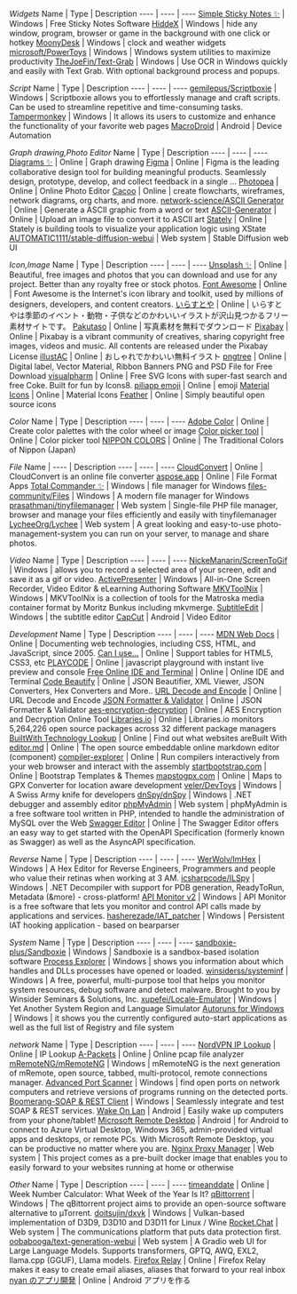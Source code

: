 *Widgets*
Name | Type | Description
---- | ---- | ----
[Simple Sticky Notes :sparkles:](https://www.simplestickynotes.com/) | Windows | Free Sticky Notes Software
[HiddeX](http://dejavu.narod.ru/hiddex.html) | Windows | hide any window, program, browser or game in the background with one click or hotkey
[MoonyDesk](https://tottsunta.blogspot.com/search/label/MoonyDesk) | Windows | clock and weather widgets
[microsoft/PowerToys](https://github.com/microsoft/PowerToys) | Windows | Windows system utilities to maximize productivity
[TheJoeFin/Text-Grab](https://github.com/TheJoeFin/Text-Grab) | Windows | Use OCR in Windows quickly and easily with Text Grab. With optional background process and popups.

*Script*
Name | Type | Description
---- | ---- | ----
[gemilepus/Scriptboxie](https://github.com/gemilepus/Scriptboxie) | Windows | Scriptboxie allows you to effortlessly manage and craft scripts. Can be used to streamline repetitive and time-consuming tasks.
[Tampermonkey](https://www.tampermonkey.net/)  | Windows | It allows its users to customize and enhance the functionality of your favorite web pages
[MacroDroid](https://play.google.com/store/apps/details?id=com.arlosoft.macrodroid&hl=zh_TW&gl=US) | Android | Device Automation

*Graph drawing,Photo Editor*
Name | Type | Description
---- | ---- | ----
[Diagrams :sparkles:](https://app.diagrams.net/) | Online | Graph drawing 
[Figma](https://www.figma.com/) | Online | Figma is the leading collaborative design tool for building meaningful products. Seamlessly design, prototype, develop, and collect feedback in a single ...
[Photopea](https://www.photopea.com/) | Online | Online Photo Editor
[Cacoo](https://cacoo.com/) | Online | create flowcharts, wireframes, network diagrams, org charts, and more.
[network-science/ASCII Generator](http://www.network-science.de/ascii/) | Online | Generate a ASCII graphic from a word or text
[ASCII-Generator](https://ascii-generator.site/) | Online | Upload an image file to convert it to ASCII art
[Stately](https://stately.ai/) | Online | Stately is building tools to visualize your application logic using XState
[AUTOMATIC1111/stable-diffusion-webui](https://github.com/AUTOMATIC1111/stable-diffusion-webui) | Web system | Stable Diffusion web UI

*Icon,Image*
Name | Type | Description
---- | ---- | ----
[Unsplash :sparkles:](https://unsplash.com/) | Online | Beautiful, free images and photos that you can download and use for any project. Better than any royalty free or stock photos.
[Font Awesome](https://fontawesome.com/v5/search?o=r&m=free) | Online | Font Awesome is the Internet's icon library and toolkit, used by millions of designers, developers, and content creators.
[いらすとや](https://www.irasutoya.com/) | Online | いらすとやは季節のイベント・動物・子供などのかわいいイラストが沢山見つかるフリー素材サイトです。
[Pakutaso](https://www.pakutaso.com/) | Online | 写真素材を無料でダウンロード
[Pixabay](https://pixabay.com/) | Online | Pixabay is a vibrant community of creatives, sharing copyright free images, videos and music. All contents are released under the Pixabay License
[illustAC](https://www.ac-illust.com/) | Online | おしゃれでかわいい無料イラスト
[pngtree](https://pngtree.com) | Online | Digital label, Vector Material, Ribbon Banners PNG and PSD File for Free Download
[visualpharm](https://www.visualpharm.com/) | Online | Free SVG Icons with super-fast search and free Coke. Built for fun by Icons8.
[piliapp emoji](https://tw.piliapp.com/emoji/list/) | Online | emoji
[Material Icons](https://fonts.google.com/icons?selected=Material+Icons) | Online | Material Icons
[Feather](https://feathericons.com/) | Online | Simply beautiful open source icons

*Color*
Name | Type | Description
---- | ---- | ----
[Adobe Color](https://color.adobe.com/) | Online | Create color palettes with the color wheel or image
[Color picker tool](https://developer.mozilla.org/zh-TW/docs/Web/CSS/CSS_Colors/Color_picker_tool) | Online | Color picker tool
[NIPPON COLORS](https://nipponcolors.com/) | Online | The Traditional Colors of Nippon (Japan)

*File*
Name | ---- | Description
---- | ---- | ----
[CloudConvert](https://cloudconvert.com/) | Online | CloudConvert is an online file converter
[aspose.app](https://www.aspose.app/) | Online | File Format Apps
[Total Commander :sparkles:](https://www.ghisler.com/) | Windows | file manager for Windows
[files-community/Files](https://github.com/files-community/Files) | Windows | A modern file manager for Windows
[prasathmani/tinyfilemanager](https://github.com/prasathmani/tinyfilemanager) | Web system | Single-file PHP file manager, browser and manage your files efficiently and easily with tinyfilemanager
[LycheeOrg/Lychee](https://github.com/LycheeOrg/Lychee) | Web system | A great looking and easy-to-use photo-management-system you can run on your server, to manage and share photos.

*Video*
Name | Type | Description
---- | ---- | ----
[NickeManarin/ScreenToGif](https://github.com/NickeManarin/ScreenToGif) | Windows | allows you to record a selected area of your screen, edit and save it as a gif or video.
[ActivePresenter](https://atomisystems.com/download/) | Windows | All-in-One Screen Recorder, Video Editor & eLearning Authoring Software
[MKVToolNix](https://mkvtoolnix.download/) | Windows | MKVToolNix is a collection of tools for the Matroska media container format by Moritz Bunkus including mkvmerge.
[SubtitleEdit](https://github.com/SubtitleEdit/subtitleedit) | Windows | the subtitle editor
[CapCut](https://play.google.com/store/apps/details?id=com.lemon.lvoverseas) | Android | Video Editor

*Development*
Name | Type | Description
---- | ---- | ----
[MDN Web Docs](https://developer.mozilla.org/en-US/) | Online | Documenting web technologies, including CSS, HTML, and JavaScript, since 2005.
[Can I use...](https://caniuse.com/) | Online | Support tables for HTML5, CSS3, etc
[PLAYCODE](https://playcode.io/) | Online | javascript playground with instant live preview and console
[Free Online IDE and Terminal](https://www.tutorialspoint.com/codingground.htm) | Online | Online IDE and Terminal
[Code Beautify](https://codebeautify.org/) | Online | JSON Beautifier, XML Viewer, JSON Converters, Hex Converters and More..
[URL Decode and Encode](https://www.urldecoder.org/) | Online | URL Decode and Encode
[JSON Formatter & Validator](https://jsonformatter.curiousconcept.com/) | Online | JSON Formatter & Validator
[aes-encryption-decryption](https://www.devglan.com/online-tools/aes-encryption-decryption) | Online | AES Encryption and Decryption Online Tool
[Libraries.io](https://libraries.io/) | Online | Libraries.io monitors 5,264,226 open source packages across 32 different package managers
[BuiltWith Technology Lookup](https://builtwith.com/) | Online | Find out what websites areBuilt With
[editor.md](https://github.com/pandao/editor.md) | Online | The open source embeddable online markdown editor (component)
[compiler-explorer](https://github.com/compiler-explorer/compiler-explorer) | Online | Run compilers interactively from your web browser and interact with the assembly
[startbootstrap.com](https://startbootstrap.com/themes) | Online | Bootstrap Templates & Themes
[mapstogpx.com](https://mapstogpx.com/mobiledev.php) | Online | Maps to GPX Converter for location aware development
[veler/DevToys](https://github.com/veler/DevToys) | Windows | A Swiss Army knife for developers
[dnSpy/dnSpy](https://github.com/dnSpy/dnSpy) | Windows | .NET debugger and assembly editor
[phpMyAdmin](https://www.phpmyadmin.net/) | Web system | phpMyAdmin is a free software tool written in PHP, intended to handle the administration of MySQL over the Web
[Swagger Editor](https://editor-next.swagger.io/) | Online | The Swagger Editor offers an easy way to get started with the OpenAPI Specification (formerly known as Swagger) as well as the AsyncAPI specification.

*Reverse*
Name | Type | Description
---- | ---- | ----
[WerWolv/ImHex](https://github.com/WerWolv/ImHex) | Windows | A Hex Editor for Reverse Engineers, Programmers and people who value their retinas when working at 3 AM.
[icsharpcode/ILSpy](https://github.com/icsharpcode/ILSpy) | Windows | .NET Decompiler with support for PDB generation, ReadyToRun, Metadata (&more) - cross-platform!
[API Monitor v2](http://www.rohitab.com/apimonitor) | Windows | API Monitor is a free software that lets you monitor and control API calls made by applications and services.
[hasherezade/IAT_patcher](https://github.com/hasherezade/IAT_patcher) | Windows | Persistent IAT hooking application - based on bearparser

*System*
Name | Type | Description
---- | ---- | ----
[sandboxie-plus/Sandboxie](https://github.com/sandboxie-plus/Sandboxie) | Windows | Sandboxie is a sandbox-based isolation software
[Process Explorer](https://docs.microsoft.com/en-us/sysinternals/downloads/process-explorer) | Windows | shows you information about which handles and DLLs processes have opened or loaded.
[winsiderss/systeminf](https://github.com/winsiderss/systeminformer) | Windows | A free, powerful, multi-purpose tool that helps you monitor system resources, debug software and detect malware. Brought to you by Winsider Seminars & Solutions, Inc.
[xupefei/Locale-Emulator](https://github.com/xupefei/Locale-Emulator) | Windows | Yet Another System Region and Language Simulator
[Autoruns for Windows](https://docs.microsoft.com/en-us/sysinternals/downloads/autoruns) | Windows | it shows you the currently configured auto-start applications as well as the full list of Registry and file system

*network*
Name | Type | Description
---- | ---- | ----
[NordVPN IP Lookup](https://nordvpn.com/zh-tw/ip-lookup/) | Online | IP Lookup
[A-Packets](https://apackets.com/) | Online | Online pcap file analyzer
[mRemoteNG/mRemoteNG](https://github.com/mRemoteNG/mRemoteNG) | Windows | mRemoteNG is the next generation of mRemote, open source, tabbed, multi-protocol, remote connections manager.
[Advanced Port Scanner](https://www.advanced-port-scanner.com/tw/) | Windows | find open ports on network computers and retrieve versions of programs running on the detected ports.
[Boomerang-SOAP & REST Client](https://chromewebstore.google.com/detail/boomerang-soap-rest-clien/eipdnjedkpcnlmmdfdkgfpljanehloah?pli=1) | Windows | Seamlessly integrate and test SOAP & REST services.
[Wake On Lan](https://play.google.com/store/apps/details?id=co.uk.mrwebb.wakeonlanS) | Android | Easily wake up computers from your phone/tablet!
[Microsoft Remote Desktop](https://play.google.com/store/apps/details?id=com.microsoft.rdc.androidx) | Android | for Android to connect to Azure Virtual Desktop, Windows 365, admin-provided virtual apps and desktops, or remote PCs. With Microsoft Remote Desktop, you can be productive no matter where you are.
[Nginx Proxy Manager](https://nginxproxymanager.com/) | Web system | This project comes as a pre-built docker image that enables you to easily forward to your websites running at home or otherwise

*Other*
Name | Type | Description
---- | ---- | ----
[timeanddate](https://www.timeanddate.com/date/weeknumber.html) | Online | Week Number Calculator: What Week of the Year Is It?
[qBittorrent](https://www.qbittorrent.org/) | Windows | The qBittorrent project aims to provide an open-source software alternative to µTorrent.
[doitsujin/dxvk](https://github.com/doitsujin/dxvk) | Windows | Vulkan-based implementation of D3D9, D3D10 and D3D11 for Linux / Wine
[Rocket.Chat](https://github.com/RocketChat/Rocket.Chat) | Web system | The communications platform that puts data protection first.
[oobabooga/text-generation-webui](https://github.com/oobabooga/text-generation-webui) | Web system | A Gradio web UI for Large Language Models. Supports transformers, GPTQ, AWQ, EXL2, llama.cpp (GGUF), Llama models.
[Firefox Relay](https://relay.firefox.com/) | Online | Firefox Relay⁩ makes it easy to create email aliases, aliases that forward to your real inbox
[nyan のアプリ開発](https://akira-watson.com/) | Online | Android アプリを作る


